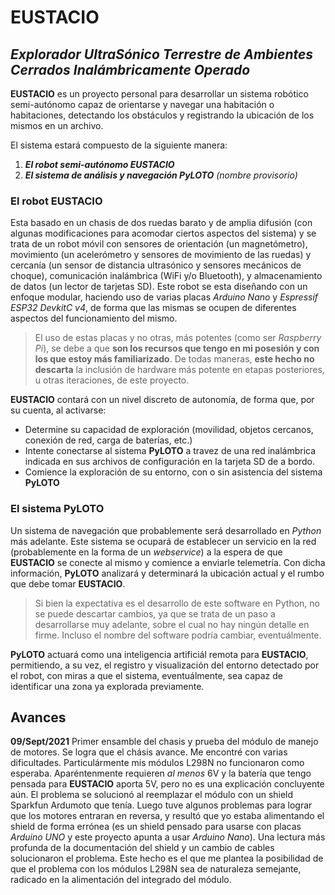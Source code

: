 # EUSTACIO
## _Explorador UltraSónico Terrestre de Ambientes Cerrados Inalámbricamente Operado_

**EUSTACIO** es un proyecto personal para desarrollar un sistema robótico semi-autónomo capaz de orientarse y navegar una habitación o habitaciones, detectando los obstáculos y registrando la ubicación de los mismos en un archivo.

El sistema estará compuesto de la siguiente manera:

1) _**El robot semi-autónomo EUSTACIO**_
2) _**El sistema de análisis y navegación PyLOTO** (nombre provisorio)_


### El robot EUSTACIO
Esta basado en un chasis de dos ruedas barato y de amplia difusión (con algunas modificaciones para acomodar ciertos aspectos del sistema) y se trata de un robot móvil con sensores de orientación (un magnetómetro), movimiento (un acelerómetro y sensores de movimiento de las ruedas) y cercanía (un sensor de distancia ultrasónico y sensores mecánicos de choque), comunicación inalámbrica (WiFi y/o Bluetooth), y almacenamiento de datos (un lector de tarjetas SD).
Este robot se esta diseñando con un enfoque modular, haciendo uso de varias placas _Arduino Nano_ y _Espressif ESP32 DevkitC v4_, de forma que las mismas se ocupen de diferentes aspectos del funcionamiento del mismo.

> El uso de estas placas y no otras, más potentes (como ser _Raspberry Pi_), se debe a que **son los recursos que tengo en mi posesión y con los que estoy más familiarizado**. De todas maneras, **este hecho no descarta** la inclusión de hardware más potente en etapas posteriores, u otras iteraciones, de este proyecto.

**EUSTACIO** contará con un nivel discreto de autonomía, de forma que, por su cuenta, al activarse:
- Determine su capacidad de exploración (movilidad, objetos cercanos, conexión de red, carga de baterías, etc.)
- Intente conectarse al sistema **PyLOTO** a travez de una red inalámbrica indicada en sus archivos de configuración en la tarjeta SD de a bordo.
- Comience la exploración de su entorno, con o sin asistencia del sistema **PyLOTO**

### El sistema PyLOTO
Un sistema de navegación que probablemente será desarrollado en _Python_ más adelante. Este sistema se ocupará de establecer un servicio en la red (probablemente en la forma de un _webservice_) a la espera de que **EUSTACIO** se conecte al mismo y comience a enviarle telemetría. Con dicha información, **PyLOTO** analizará y determinará la ubicación actual y el rumbo que debe tomar **EUSTACIO**.
> Si bien la expectativa es el desarrollo de este software en Python, no se puede descartar cambios, ya que se trata de un paso a desarrollarse muy adelante, sobre el cual no hay ningún detalle en firme. Incluso el nombre del software podría cambiar, eventuálmente.

**PyLOTO** actuará como una inteligencia artificiál remota para **EUSTACIO**, permitiendo, a su vez, el registro y visualización del entorno detectado por el robot, con miras a que el sistema, eventuálmente, sea capaz de identificar una zona ya explorada previamente.

## Avances
**09/Sept/2021** Primer ensamble del chasis y prueba del módulo de manejo de motores. Se logra que el chásis avance. Me encontré con varias dificultades. Particulármente mis módulos L298N no funcionaron como esperaba. Aparéntenmente requieren *al menos* 6V y la batería que tengo pensada para **EUSTACIO** aporta 5V, pero no es una explicación concluyente aún. El problema se solucionó al reemplazar el módulo con un shield Sparkfun Ardumoto que tenía. Luego tuve algunos problemas para lograr que los motores entraran en reversa, y resultó que yo estaba alimentando el shield de forma errónea (es un shield pensado para usarse con placas *Arduino UNO* y este proyecto apunta a usar *Arduino Nano*). Una lectura más profunda de la documentación del shield y un cambio de cables solucionaron el problema. Este hecho es el que me plantea la posibilidad de que el problema con los módulos L298N sea de naturaleza semejante, radicado en la alimentación del integrado del módulo.